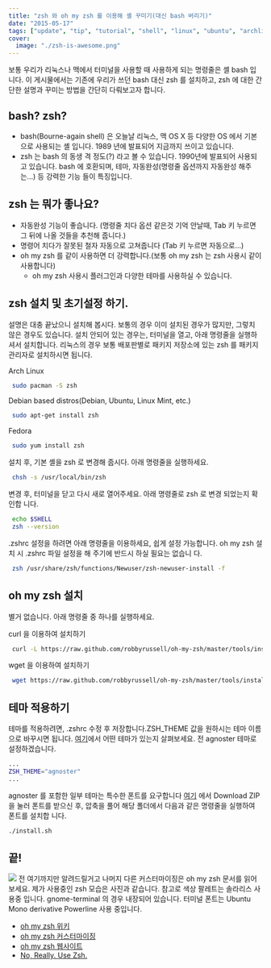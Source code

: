 ```yaml
---
title: "zsh 와 oh my zsh 를 이용해 셸 꾸미기(대신 bash 버리기)"
date: "2015-05-17"
tags: ["update", "tip", "tutorial", "shell", "linux", "ubuntu", "archlinux", "fedora", "zsh", "oh_my_zsh"]
cover:
  image: "./zsh-is-awesome.png"
---
```


보통 우리가 리눅스나 맥에서 터미널을 사용할 때 사용하게 되는 명령줄은 셸 bash 입니다.
이 게시물에서는 기존에 우리가 쓰던 bash 대신 zsh 를 설치하고, zsh 에 대한 간단한 설명과 꾸미는 방법을 간단히 다뤄보고자 합니다.

## bash? zsh?
- bash(Bourne-again shell) 은 오늘날 리눅스, 맥 OS X 등 다양한 OS 에서 기본으로 사용되는 셸 입니다. 1989 년에 발표되어 지금까지 쓰이고 있습니다.
- zsh 는 bash 의 동생 격 정도(?) 라고 볼 수 있습니다. 1990년에 발표되어 사용되고 있습니다. bash 에 호환되며, 테마, 자동완성(명령줄 옵션까지 자동완성 해주는...) 등 강력한 기능 들이 특징입니다.

## zsh 는 뭐가 좋나요?

- 자동완성 기능이 좋습니다. (명령줄 치다 옵션 같은것 기억 안날때, Tab 키 누르면 그 뒤에 나올 것들을 추천해 줍니다.)
- 명령어 치다가 잘못된 철자 자동으로 고쳐줍니다 (Tab 키 누르면 자동으로...)
- oh my zsh 를 같이 사용하면 더 강력합니다.(보통 oh my zsh 는 zsh 사용시 같이 사용합니다)
    - oh my zsh 사용시 플러그인과 다양한 테마를 사용하실 수 있습니다.

## zsh 설치 및 초기설정 하기.

설명은 대충 끝났으니 설치해 봅시다. 보통의 경우 이미 설치된 경우가 많지만, 그렇치 않은 경우도 있습니다.
설치 안되어 있는 경우는, 터미널을 열고, 아래 명령줄을 실행하셔서 설치합니다.
리눅스의 경우 보통 배포판별로 패키지 저장소에 있는 zsh 를 패키지 관리자로 설치하시면 됩니다.

Arch Linux

```bash
 sudo pacman -S zsh
```

Debian based distros(Debian, Ubuntu, Linux Mint, etc.)

```bash
 sudo apt-get install zsh
```

Fedora

```bash
 sudo yum install zsh
```

설치 후, 기본 셸을 zsh 로 변경해 줍시다. 아래 명령줄을 실행하세요.

```bash
 chsh -s /usr/local/bin/zsh
```

변경 후, 터미널을 닫고 다시 새로 열어주세요. 아래 명령줄로 zsh 로 변경 되었는지 확인합
니다.
```bash
 echo $SHELL
 zsh --version
```

.zshrc 설정을 하려면 아래 명령줄을 이용하세요, 쉽게 설정 가능합니다.
oh my zsh 설치 시 .zshrc 파일 설정을 해 주기에 반드시 하실 필요는 없습니
다.
```bash
 zsh /usr/share/zsh/functions/Newuser/zsh-newuser-install -f
```

## oh my zsh 설치

별거 없습니다. 아래 명령줄 중 하나를 실행하세요.

curl 을 이용하여 설치하기

```bash
 curl -L https://raw.github.com/robbyrussell/oh-my-zsh/master/tools/install.sh | sh
```

wget 을 이용하여 설치하기

```bash
 wget https://raw.github.com/robbyrussell/oh-my-zsh/master/tools/install.sh -O - | sh
```

## 테마 적용하기

테마를 적용하려면, .zshrc 수정 후 저장합니다.ZSH_THEME 값을 원하시는 테마 이름으로 바꾸시면 됩니다. 
[여기](https://github.com/robbyrussell/oh-my-zsh/wiki/Themes)에서 어떤 테마가 있는지 살펴보세요.
전 agnoster 테마로 설정하겠습니다.

```bash
...
ZSH_THEME="agnoster"
...
```

agnoster 를 포함한 일부 테마는 특수한 폰트를 요구합니다 [여기](https://github.com/powerline/fonts) 에서 
Download ZIP 을 눌러 폰트를 받으신 후, 압축을 풀어 해당 폴더에서 다음과 같은 명령줄을 실행하여 폰트를 설치합
니다.
```bash
./install.sh
```

## 끝!
![]("/blogimgs/zsh-is-awesome.png")
전 여기까지만 알려드릴거고 나머지 다른 커스터마이징은 oh my zsh 문서를 읽어보세요.
제가 사용중인 zsh 모습은 사진과 같습니다. 참고로 색상 팔레트는 솔라리스 사용중 입니다. gnome-terminal 의 경우 내장되어 있습니다.
터미널 폰트는 Ubuntu Mono derivative Powerline 사용 중입니다.

- [oh my zsh 위키](https://github.com/robbyrussell/oh-my-zsh/wiki)
- [oh my zsh 커스터마이징](https://github.com/robbyrussell/oh-my-zsh/wiki/Customization)
- [oh my zsh 웹사이트](http://ohmyz.sh/)
- [No, Really. Use Zsh.](http://fendrich.se/blog/2012/09/28/no/)

